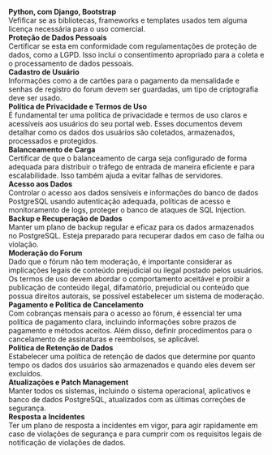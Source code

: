 **Python, com Django, Bootstrap**  
Vefificar se as bibliotecas, frameworks e templates usados tem alguma licença necessária para o uso comercial.  
**Proteção de Dados Pessoais**  
Certificar se esta em conformidade com regulamentações de proteção de dados, como a LGPD. Isso inclui o consentimento apropriado para a coleta e o processamento de dados pessoais.  
**Cadastro de Usuário**  
Informações como a de cartões para o pagamento da mensalidade e senhas de registro do forum devem ser guardadas, um tipo de criptografia deve ser usado.  
**Política de Privacidade e Termos de Uso**  
É fundamental ter uma política de privacidade e termos de uso claros e acessíveis aos usuários do seu portal web. Esses documentos devem detalhar como os dados dos usuários são coletados, armazenados, processados e protegidos.  
**Balanceamento de Carga**  
Certificar de que o balanceamento de carga seja configurado de forma adequada para distribuir o tráfego de entrada de maneira eficiente e para escalabilidade. Isso também ajuda a evitar falhas de servidores.  
**Acesso aos Dados**  
Controlar o acesso aos dados sensíveis e informações do banco de dados PostgreSQL usando autenticação adequada, políticas de acesso e monitoramento de logs, proteger o banco de ataques de SQL Injection.  
**Backup e Recuperação de Dados**  
Manter um plano de backup regular e eficaz para os dados armazenados no PostgreSQL. Esteja preparado para recuperar dados em caso de falha ou violação.  
**Moderação do Forum**  
Dado que o fórum não tem moderação, é importante considerar as implicações legais de conteúdo prejudicial ou ilegal postado pelos usuários. Os termos de uso devem abordar o comportamento aceitável e proibir a publicação de conteúdo ilegal, difamatório, prejudicial ou conteúdo que possua direitos autorais, se possível estabelecer um sistema de moderação.  
**Pagamento e Política de Cancelamento**  
Com cobranças mensais para o acesso ao fórum, é essencial ter uma política de pagamento clara, incluindo informações sobre prazos de pagamento e métodos aceitos. Além disso, definir procedimentos para o cancelamento de assinaturas e reembolsos, se aplicável.  
**Política de Retenção de Dados**  
Estabelecer uma política de retenção de dados que determine por quanto tempo os dados dos usuários são armazenados e quando eles devem ser excluídos.  
**Atualizações e Patch Management**  
Manter todos os sistemas, incluindo o sistema operacional, aplicativos e banco de dados PostgreSQL, atualizados com as últimas correções de segurança.  
**Resposta a Incidentes**  
Ter um plano de resposta a incidentes em vigor, para agir rapidamente em caso de violações de segurança e para cumprir com os requisitos legais de notificação de violações de dados.  
